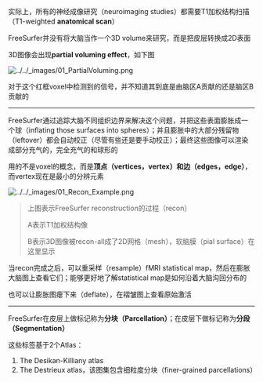 实际上，所有的神经成像研究（neuroimaging studies）都需要T1加权结构扫描（T1-weighted **anatomical scan**）

FreeSurfer并没有将大脑当作一个3D volume来研究，而是把皮层转换成2D表面

3D图像会出现**partial voluming effect**，如下图

![../../_images/01_PartialVoluming.png](https://andysbrainbook.readthedocs.io/en/latest/_images/01_PartialVoluming.png)

对于这个红框voxel中检测到的信号，并不知道其到底是由脑区A贡献的还是脑区B贡献的

---

FreeSurfer通过追踪大脑不同组织边界来解决这个问题，并把这些表面膨胀成一个球（inflating those surfaces into spheres）；并且膨胀中的大部分残留物（leftover）都会自动校正（尽管有些还是要手动校正）；最终这些图像可以渲染成部分充气的，完全充气的和球形的

用的不是voxel的概念，而是**顶点（vertices，vertex）**和**边（edges，edge）**，而vertex现在是最小的分辨元素

![../../_images/01_Recon_Example.png](https://andysbrainbook.readthedocs.io/en/latest/_images/01_Recon_Example.png)

> 上图表示FreeSurfer reconstruction的过程（recon）
>
> A表示T1加权结构像
>
> B表示3D图像被recon-all成了2D网格（mesh），软脑膜（pial surface）在这里显示

当recon完成之后，可以重采样（resample）fMRI statistical map，然后在膨胀大脑图上查看它们；能够更好地了解statistical map是如何沿着大脑沟回分布的

也可以让膨胀图瘪下来（deflate），在褶皱图上查看原始激活

---

FreeSurfer在皮层上做标记称为**分块（Parcellation）**；在皮层下做标记称为**分段（Segmentation）**

这些标签基于2个Atlas：

1. The Desikan-Killiany atlas
2. The Destrieux atlas，该图集包含细粒度分块（finer-grained parcellations）

